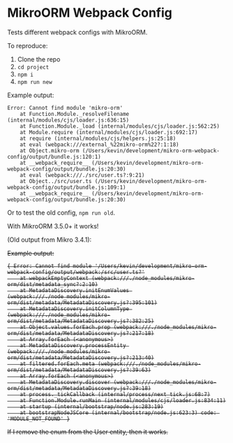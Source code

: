 # MikroORM Webpack Config

Tests different webpack configs with MikroORM.

To reproduce:

1. Clone the repo
2. `cd project`
3. `npm i`
4. `npm run new`

Example output:

```
Error: Cannot find module 'mikro-orm'
    at Function.Module._resolveFilename (internal/modules/cjs/loader.js:636:15)
    at Function.Module._load (internal/modules/cjs/loader.js:562:25)
    at Module.require (internal/modules/cjs/loader.js:692:17)
    at require (internal/modules/cjs/helpers.js:25:18)
    at eval (webpack:///external_%22mikro-orm%22?:1:18)
    at Object.mikro-orm (/Users/kevin/development/mikro-orm-webpack-config/output/bundle.js:120:1)
    at __webpack_require__ (/Users/kevin/development/mikro-orm-webpack-config/output/bundle.js:20:30)
    at eval (webpack:///./src/user.ts?:9:21)
    at Object../src/user.ts (/Users/kevin/development/mikro-orm-webpack-config/output/bundle.js:109:1)
    at __webpack_require__ (/Users/kevin/development/mikro-orm-webpack-config/output/bundle.js:20:30)

```

Or to test the old config, `npm run old`.

With MikroORM 3.5.0+ it works!

(Old output from Mikro 3.4.1):

<s>
Example output:

```
{ Error: Cannot find module '/Users/kevin/development/mikro-orm-webpack-config/output/webpack:/src/user.ts?'
    at webpackEmptyContext (webpack:///./node_modules/mikro-orm/dist/metadata_sync?:2:10)
    at MetadataDiscovery.initEnumValues (webpack:///./node_modules/mikro-orm/dist/metadata/MetadataDiscovery.js?:395:101)
    at MetadataDiscovery.initColumnType (webpack:///./node_modules/mikro-orm/dist/metadata/MetadataDiscovery.js?:382:25)
    at Object.values.forEach.prop (webpack:///./node_modules/mikro-orm/dist/metadata/MetadataDiscovery.js?:217:18)
    at Array.forEach (<anonymous>)
    at MetadataDiscovery.processEntity (webpack:///./node_modules/mikro-orm/dist/metadata/MetadataDiscovery.js?:213:40)
    at filtered.forEach.meta (webpack:///./node_modules/mikro-orm/dist/metadata/MetadataDiscovery.js?:39:63)
    at Array.forEach (<anonymous>)
    at MetadataDiscovery.discover (webpack:///./node_modules/mikro-orm/dist/metadata/MetadataDiscovery.js?:39:18)
    at process._tickCallback (internal/process/next_tick.js:68:7)
    at Function.Module.runMain (internal/modules/cjs/loader.js:834:11)
    at startup (internal/bootstrap/node.js:283:19)
    at bootstrapNodeJSCore (internal/bootstrap/node.js:623:3) code: 'MODULE_NOT_FOUND' }
```

If I remove the enum from the User entity, then it works.
</s>
